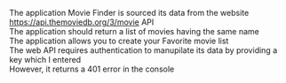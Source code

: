 The application Movie Finder is sourced its data from the website https://api.themoviedb.org/3/movie API <br>
The application should return a list of movies having the same name <br>
The application allows you to create your Favorite movie list <br>
The web API requires authentication to manupilate its data by providing a key which I entered <br>
However, it returns a 401 error in the console